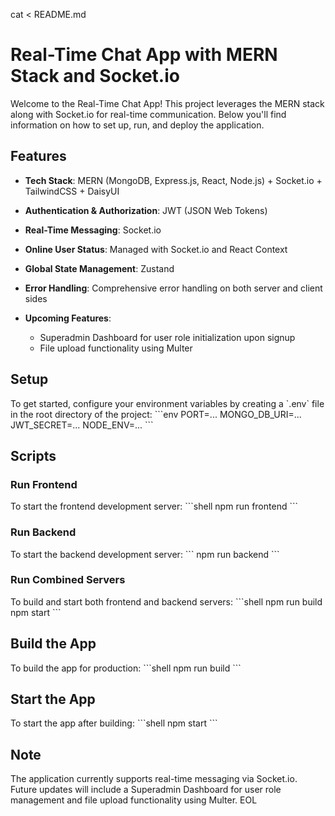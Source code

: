 cat <<EOL > README.md
# Real-Time Chat App with MERN Stack and Socket.io
Welcome to the Real-Time Chat App! This project leverages the MERN stack along with Socket.io for real-time communication. Below you'll find information on how to set up, run, and deploy the application.

## Features
- **Tech Stack**: MERN (MongoDB, Express.js, React, Node.js) + Socket.io + TailwindCSS + DaisyUI
- **Authentication & Authorization**: JWT (JSON Web Tokens)
- **Real-Time Messaging**: Socket.io
- **Online User Status**: Managed with Socket.io and React Context
- **Global State Management**: Zustand
- **Error Handling**: Comprehensive error handling on both server and client sides
  
- **Upcoming Features**:
  - Superadmin Dashboard for user role initialization upon signup
  - File upload functionality using Multer

## Setup
To get started, configure your environment variables by creating a \`.env\` file in the root directory of the project:
\`\`\`env
PORT=...
MONGO_DB_URI=...
JWT_SECRET=...
NODE_ENV=...
\`\`\`

## Scripts
### Run Frontend
To start the frontend development server:
\`\`\`shell
npm run frontend
\`\`\`

### Run Backend
To start the backend development server:
\`\`\`
npm run backend
\`\`\`

### Run Combined Servers
To build and start both frontend and backend servers:
\`\`\`shell
npm run build
npm start
\`\`\`

## Build the App
To build the app for production:
\`\`\`shell
npm run build
\`\`\`

## Start the App
To start the app after building:
\`\`\`shell
npm start
\`\`\`

## Note
The application currently supports real-time messaging via Socket.io. Future updates will include a Superadmin Dashboard for user role management and file upload functionality using Multer.
EOL
